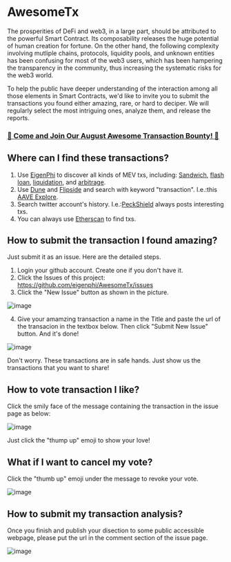 # AwesomeTx

The prosperities of DeFi and web3, in a large part, should be attributed to the powerful Smart Contract. Its composability releases the huge potential of human creation for fortune. On the other hand, the following complexity involving mutliple chains, protocols, liquidity pools, and unknown entities has been confusing for most of the web3 users, which has been hampering the transparency in the community, thus increasing the systematic risks for the web3 world.

To help the public have deeper understanding of the interaction among all those elements in Smart Contracts, we'd like to invite you to submit the transactions you found either amazing, rare, or hard to deciper. We will regularly select the most intriguing ones, analyze them, and release the reports. 


### [🎁 Come and Join Our August Awesome Transaction Bounty! 🎁](https://github.com/eigenphi/AwesomeTx/wiki/The-August-Awesome-Web3-Transactions-Bounty)

## Where can I find these transactions?
1. Use [EigenPhi](https://eigenphi.io/) to discover all kinds of MEV txs, including: [Sandwich](https://eigenphi.io/ethereum/sandwich), [flash loan](https://eigenphi.io/ethereum/flashloan), [liquidation](https://eigenphi.io/ethereum/liquidation), and [arbitrage](https://eigenphi.io/). 
2. Use [Dune](https://dune.com/) and [Flipside](https://flipsidecrypto.xyz/) and search with keyword "transaction". I.e.:this [AAVE Explore](https://dune.com/rmas/aave-explorer-txs). 
3. Search twitter account's history. I.e.:[PeckShield](https://twitter.com/peckshield) always posts interesting txs. 
4. You can always use [Etherscan](https://etherscan.io/txs) to find txs. 

## How to submit the transaction I found amazing?
Just submit it as an issue. Here are the detailed steps.
1. Login your github account. Create one if you don't have it.
2. Click the Issues of this project: https://github.com/eigenphi/AwesomeTx/issues
3. Click the "New Issue" button as shown in the picture.

![image](https://user-images.githubusercontent.com/106327351/182502733-a1257b9d-6581-42cc-954a-b677ac5504d7.png)


4. Give your amamzing transaction a name in the Title and paste the url of the transacion in the textbox below. Then click "Submit New Issue" button. And it's done!

![image](https://user-images.githubusercontent.com/106327351/182503081-f1c49df3-e11b-4f7f-815b-8abb8c6771f9.png)

Don't worry. These transactions are in safe hands. Just show us the transactions that you want to share!

## How to vote transaction I like? 
Click the smily face of the message containing the transaction in the issue page as below:

![image](https://user-images.githubusercontent.com/106327351/182693040-3346ec14-86c6-4bbc-bc70-ba5184f94d21.png)

Just click the "thump up" emoji to show your love!

## What if I want to cancel my vote? 
Click the "thumb up" emoji under the message to revoke your vote.

![image](https://user-images.githubusercontent.com/106327351/182693189-e67e17ae-c4fa-4af8-99a0-28a1039c83d5.png)

## How to submit my transaction analysis?
Once you finish and publish your disection to some public accessible webpage, please put the url in the comment section of the issue page. 

![image](https://user-images.githubusercontent.com/106327351/182693843-3e7b27a5-2642-48c0-af82-18c0a3366dde.png)
